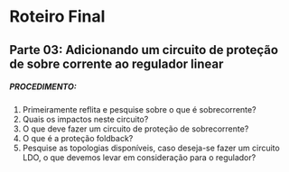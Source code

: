 # Roteiro Final

## Parte 03: Adicionando um circuito de proteção de sobre corrente ao regulador linear

##### PROCEDIMENTO:

1. Primeiramente reflita e pesquise sobre o que é sobrecorrente? 
2. Quais os impactos neste circuito?
3. O que deve fazer um circuito de proteção de sobrecorrente?
4. O que é a proteção foldback?
5. Pesquise as topologias disponíveis, caso deseja-se fazer um circuito LDO, o que devemos levar em consideração para o regulador?
